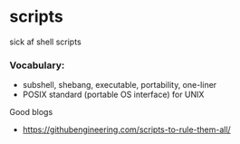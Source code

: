 # scripts
sick af shell scripts

### Vocabulary:
* subshell, shebang, executable, portability, one-liner
* POSIX standard (portable OS interface) for UNIX


Good blogs
* https://githubengineering.com/scripts-to-rule-them-all/
